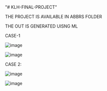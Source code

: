"# KLH-FINAL-PROJECT" 

THE PROJECT IS AVAILABLE IN ABBRS FOLDER

THE OUT IS GENERATED UISNG ML 

CASE-1

![image](https://user-images.githubusercontent.com/76642126/156934898-6ce4c715-4c0d-4f99-96d7-c6c97b908569.png)


![image](https://user-images.githubusercontent.com/76642126/156934930-4754ee52-e04d-4be2-84d6-b660475ec3c4.png)


CASE 2:

![image](https://user-images.githubusercontent.com/76642126/156934958-ad601aa8-0bfc-43e0-a2af-adede8c8c4b0.png)


![image](https://user-images.githubusercontent.com/76642126/156934982-7fa45cf6-8652-4145-9cfd-a1bf851747bd.png)

